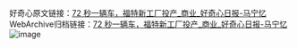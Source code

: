 好奇心原文链接：[72 秒一辆车，福特新工厂投产_商业_好奇心日报-马宁忆](https://www.qdaily.com/articles/7730.html)
WebArchive归档链接：[72 秒一辆车，福特新工厂投产_商业_好奇心日报-马宁忆](http://web.archive.org/web/20190623172649/https://www.qdaily.com/articles/7730.html)
![image](http://ww3.sinaimg.cn/large/007d5XDply1g3wjpydiu3j30u02n47wh)